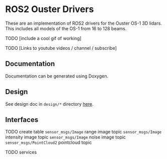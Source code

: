 # ROS2 Ouster Drivers

These are an implementation of ROS2 drivers for the Ouster OS-1 3D lidars. This includes all models of the OS-1 from 16 to 128 beams. 

TODO
[include a cool gif of working]

TODO
[Links to youtube videos / channel / subscribe]

## Documentation

Documentation can be generated using Doxygen. 

## Design

See design doc in `design/*` directory [here](design/design_doc.md).

## Interfaces

TODO create table
`sensor_msgs/Image` range image topic
`sensor_msgs/Image` intensity image topic
`sensor_msgs/Image` noise image topic
`sensor_msgs/PointCloud2` pointcloud topic

TODO services
